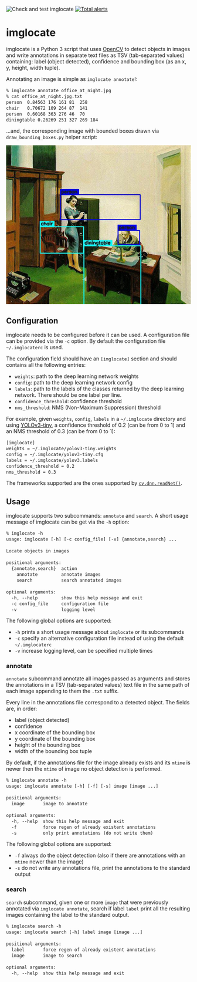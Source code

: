![Check and test imglocate](https://github.com/iamleot/imglocate/workflows/Check%20and%20test%20imglocate/badge.svg)
[![Total alerts](https://img.shields.io/lgtm/alerts/g/iamleot/imglocate.svg?logo=lgtm&logoWidth=18)](https://lgtm.com/projects/g/iamleot/imglocate/alerts/)

# imglocate

imglocate is a Python 3 script that uses [OpenCV](https://opencv.org/)
to detect objects in images and write annotations in separate text
files as TSV (tab-separated values) containing: label (object
detected), confidence and bounding box (as an x, y, height, width
tuple).

Annotating an image is simple as `imglocate annotate`!:

```
% imglocate annotate office_at_night.jpg
% cat office_at_night.jpg.txt
person	0.84563	176	161	81	258
chair	0.70672	109	264	87	141
person	0.60168	363	276	46	70
diningtable	0.26269	251	327	269	184
```

...and, the corresponding image with bounded boxes drawn via
`draw_bounding_boxes.py` helper script:

![Office at Night, Edward Hopper (1940), oil-on-canvas annotated via imglocate (chair, person, diningtable, person)](/examples/office_at_night.annotated.jpg)


## Configuration

imglocate needs to be configured before it can be used.
A configuration file can be provided via the `-c` option.
By default the configuration file `~/.imglocaterc` is used.

The configuration field should have an `[imglocate]` section and should
contains all the following entries:

 - `weights`: path to the deep learning network weights
 - `config`: path to the deep learning network config
 - `labels`: path to the labels of the classes returned by the deep learning
   network. There should be one label per line.
 - `confidence_threshold`: confidence threshold
 - `nms_threshold`: NMS (Non-Maximum Suppression) threshold

For example, given `weights`, `config`, `labels` in a `~/.imglocate`
directory and using [YOLOv3-tiny](https://pjreddie.com/darknet/yolo/),
a confidence threshold of 0.2 (can be from 0 to 1) and an NMS
threshold of 0.3 (can be from 0 to 1):

```
[imglocate]
weights = ~/.imglocate/yolov3-tiny.weights
config = ~/.imglocate/yolov3-tiny.cfg
labels = ~/.imglocate/yolov3.labels
confidence_threshold = 0.2
nms_threshold = 0.3
```

The frameworks supported are the ones supported by
[`cv.dnn.readNet()`](https://docs.opencv.org/3.4/d6/d0f/group__dnn.html#ga3b34fe7a29494a6a4295c169a7d32422).


## Usage

imglocate supports two subcommands: `annotate` and `search`.
A short usage message of imglocate can be get via the `-h` option:

```
% imglocate -h
usage: imglocate [-h] [-c config_file] [-v] {annotate,search} ...

Locate objects in images

positional arguments:
  {annotate,search}  action
    annotate         annotate images
    search           search annotated images

optional arguments:
  -h, --help         show this help message and exit
  -c config_file     configuration file
  -v                 logging level
```

The following global options are supported:

 - `-h` prints a short usage message about `imglocate` or its subcommands
 - `-c` specify an alternative configuration file instead of using the
   default `~/.imglocaterc`
 - `-v` increase logging level, can be specified multiple times


### annotate

`annotate` subcommand annotate all images passed as arguments and
stores the annotations in a TSV (tab-separated values) text file in the
same path of each image appending to them the `.txt` suffix.

Every line in the annotations file correspond to a detected object.
The fields are, in order:

 - label (object detected)
 - confidence
 - x coordinate of the bounding box
 - y coordinate of the bounding box
 - height of the bounding box
 - width of the bounding box tuple

By default, if the annotations file for the image already exists and
its `mtime` is newer then the `mtime` of image no object detection is
performed.

```
% imglocate annotate -h
usage: imglocate annotate [-h] [-f] [-s] image [image ...]

positional arguments:
  image       image to annotate

optional arguments:
  -h, --help  show this help message and exit
  -f          force regen of already existent annotations
  -s          only print annotations (do not write them)
```

The following global options are supported:

 - `-f` always do the object detection (also if there are annotations with
   an `mtime` newer than the image)
 - `-s` do not write any annotations file, print the annotations to the
   standard output


### search

`search` subcommand, given one or more `image` that were previously
annotated via `imglocate annotate`, search if label `label` print all
the resulting images containing the label to the standard output.

```
% imglocate search -h
usage: imglocate search [-h] label image [image ...]

positional arguments:
  label       force regen of already existent annotations
  image       image to search

optional arguments:
  -h, --help  show this help message and exit
```
